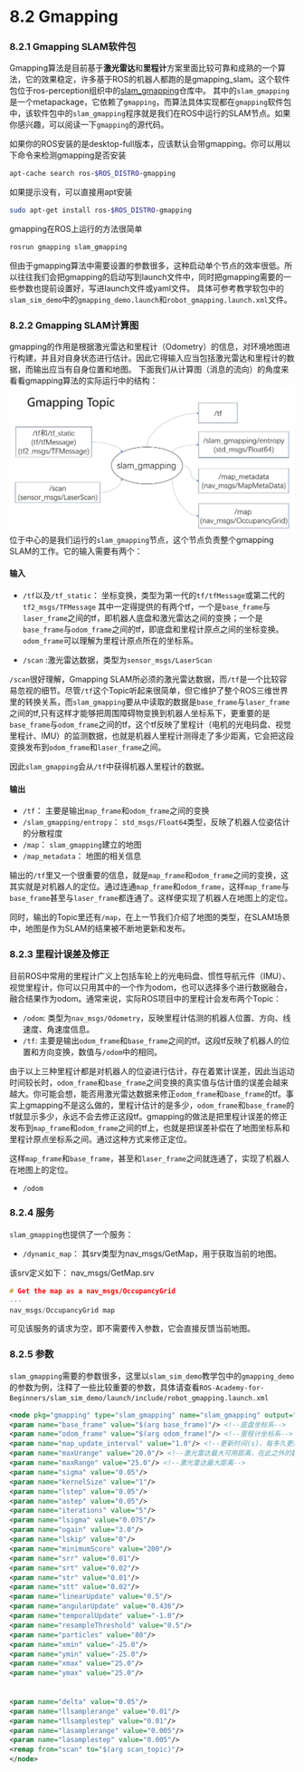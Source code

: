 # 8.2 Gmapping

### 8.2.1 Gmapping SLAM软件包
Gmapping算法是目前基于**激光雷达**和**里程计**方案里面比较可靠和成熟的一个算法，它的效果稳定，许多基于ROS的机器人都跑的是gmapping_slam。这个软件包位于ros-perception组织中的[slam_gmapping](https://github.com/ros-perception/slam_gmapping)仓库中。
其中的`slam_gmapping`是一个metapackage，它依赖了`gmapping`，而算法具体实现都在`gmapping`软件包中，该软件包中的`slam_gmapping`程序就是我们在ROS中运行的SLAM节点。如果你感兴趣，可以阅读一下`gmapping`的源代码。


如果你的ROS安装的是desktop-full版本，应该默认会带gmapping。你可以用以下命令来检测gmapping是否安装
```bash
apt-cache search ros-$ROS_DISTRO-gmapping
```
如果提示没有，可以直接用apt安装
```bash
sudo apt-get install ros-$ROS_DISTRO-gmapping
```


gmapping在ROS上运行的方法很简单
```bash
rosrun gmapping slam_gmapping
```
但由于gmapping算法中需要设置的参数很多，这种启动单个节点的效率很低。所以往往我们会把gmapping的启动写到launch文件中，同时把gmapping需要的一些参数也提前设置好，写进launch文件或yaml文件。
具体可参考教学软包中的`slam_sim_demo`中的`gmapping_demo.launch`和`robot_gmapping.launch.xml`文件。


### 8.2.2 Gmapping SLAM计算图
gmapping的作用是根据激光雷达和里程计（Odometry）的信息，对环境地图进行构建，并且对自身状态进行估计。因此它得输入应当包括激光雷达和里程计的数据，而输出应当有自身位置和地图。
下面我们从计算图（消息的流向）的角度来看看gmapping算法的实际运行中的结构：
![slam_gmapping](/pics/gmapping.jpg)
位于中心的是我们运行的`slam_gmapping`节点，这个节点负责整个gmapping SLAM的工作。它的输入需要有两个：
#### 输入
* `/tf`以及`/tf_static`： 坐标变换，类型为第一代的`tf/tfMessage`或第二代的`tf2_msgs/TFMessage`
其中一定得提供的有两个tf，一个是`base_frame`与`laser_frame`之间的tf，即机器人底盘和激光雷达之间的变换；一个是`base_frame`与`odom_frame`之间的tf，即底盘和里程计原点之间的坐标变换。`odom_frame`可以理解为里程计原点所在的坐标系。


* `/scan` :激光雷达数据，类型为`sensor_msgs/LaserScan`


`/scan`很好理解，Gmapping SLAM所必须的激光雷达数据，而`/tf`是一个比较容易忽视的细节。尽管`/tf`这个Topic听起来很简单，但它维护了整个ROS三维世界里的转换关系，而`slam_gmapping`要从中读取的数据是`base_frame`与`laser_frame`之间的tf,只有这样才能够把周围障碍物变换到机器人坐标系下，更重要的是`base_frame`与`odom_frame`之间的tf，这个tf反映了里程计（电机的光电码盘、视觉里程计、IMU）的监测数据，也就是机器人里程计测得走了多少距离，它会把这段变换发布到`odom_frame`和`laser_frame`之间。


因此`slam_gmapping`会从`/tf`中获得机器人里程计的数据。


#### 输出
* `/tf`： 主要是输出`map_frame`和`odom_frame`之间的变换
* `/slam_gmapping/entropy`： `std_msgs/Float64`类型，反映了机器人位姿估计的分散程度
* `/map`： `slam_gmapping`建立的地图
* `/map_metadata`： 地图的相关信息


输出的`/tf`里又一个很重要的信息，就是`map_frame`和`odom_frame`之间的变换，这其实就是对机器人的定位。通过连通`map_frame`和`odom_frame`，这样`map_frame`与`base_frame`甚至与`laser_frame`都连通了。这样便实现了机器人在地图上的定位。


同时，输出的Topic里还有`/map`，在上一节我们介绍了地图的类型，在SLAM场景中，地图是作为SLAM的结果被不断地更新和发布。




### 8.2.3 里程计误差及修正


目前ROS中常用的里程计广义上包括车轮上的光电码盘、惯性导航元件（IMU）、视觉里程计，你可以只用其中的一个作为odom，也可以选择多个进行数据融合，融合结果作为odom。通常来说，实际ROS项目中的里程计会发布两个Topic：
* `/odom`: 类型为`nav_msgs/Odometry`，反映里程计估测的机器人位置、方向、线速度、角速度信息。
* `/tf`: 主要是输出`odom_frame`和`base_frame`之间的tf。这段tf反映了机器人的位置和方向变换，数值与`/odom`中的相同。


由于以上三种里程计都是对机器人的位姿进行估计，存在着累计误差，因此当运动时间较长时，`odom_frame`和`base_frame`之间变换的真实值与估计值的误差会越来越大。你可能会想，能否用激光雷达数据来修正`odom_frame`和`base_frame`的tf。事实上gmapping不是这么做的，里程计估计的是多少，`odom_frame`和`base_frame`的tf就显示多少，永远不会去修正这段tf。gmapping的做法是把里程计误差的修正发布到`map_frame`和`odom_frame`之间的tf上，也就是把误差补偿在了地图坐标系和里程计原点坐标系之间。通过这种方式来修正定位。


这样`map_frame`和`base_frame`，甚至和`laser_frame`之间就连通了，实现了机器人在地图上的定位。
* `/odom`


### 8.2.4 服务
`slam_gmapping`也提供了一个服务：
* `/dynamic_map`： 其srv类型为nav_msgs/GetMap，用于获取当前的地图。


该srv定义如下：
nav_msgs/GetMap.srv
```cpp
# Get the map as a nav_msgs/OccupancyGrid
---
nav_msgs/OccupancyGrid map
```
可见该服务的请求为空，即不需要传入参数，它会直接反馈当前地图。


### 8.2.5 参数
`slam_gmapping`需要的参数很多，这里以`slam_sim_demo`教学包中的`gmapping_demo`的参数为例，注释了一些比较重要的参数，具体请查看`ROS-Academy-for-Beginners/slam_sim_demo/launch/include/robot_gmapping.launch.xml`


```xml
<node pkg="gmapping" type="slam_gmapping" name="slam_gmapping" output="screen">
<param name="base_frame" value="$(arg base_frame)"/> <!--底盘坐标系-->
<param name="odom_frame" value="$(arg odom_frame)"/> <!--里程计坐标系-->
<param name="map_update_interval" value="1.0"/> <!--更新时间(s)，每多久更新一次地图，不是频率-->
<param name="maxUrange" value="20.0"/> <!--激光雷达最大可用距离，在此之外的数据截断不用-->
<param name="maxRange" value="25.0"/> <!--激光雷达最大距离-->
<param name="sigma" value="0.05"/>
<param name="kernelSize" value="1"/>
<param name="lstep" value="0.05"/>
<param name="astep" value="0.05"/>
<param name="iterations" value="5"/>
<param name="lsigma" value="0.075"/>
<param name="ogain" value="3.0"/>
<param name="lskip" value="0"/>
<param name="minimumScore" value="200"/>
<param name="srr" value="0.01"/>
<param name="srt" value="0.02"/>
<param name="str" value="0.01"/>
<param name="stt" value="0.02"/>
<param name="linearUpdate" value="0.5"/>
<param name="angularUpdate" value="0.436"/>
<param name="temporalUpdate" value="-1.0"/>
<param name="resampleThreshold" value="0.5"/>
<param name="particles" value="80"/>
<param name="xmin" value="-25.0"/>
<param name="ymin" value="-25.0"/>
<param name="xmax" value="25.0"/>
<param name="ymax" value="25.0"/>


<param name="delta" value="0.05"/>
<param name="llsamplerange" value="0.01"/>
<param name="llsamplestep" value="0.01"/>
<param name="lasamplerange" value="0.005"/>
<param name="lasamplestep" value="0.005"/>
<remap from="scan" to="$(arg scan_topic)"/>
</node>
```

